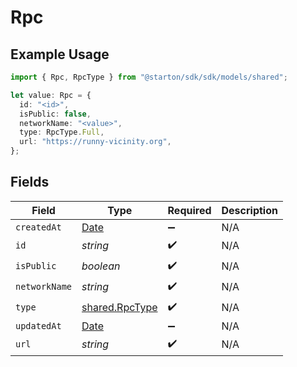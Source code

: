 # Rpc

## Example Usage

```typescript
import { Rpc, RpcType } from "@starton/sdk/sdk/models/shared";

let value: Rpc = {
  id: "<id>",
  isPublic: false,
  networkName: "<value>",
  type: RpcType.Full,
  url: "https://runny-vicinity.org",
};
```

## Fields

| Field                                                                                         | Type                                                                                          | Required                                                                                      | Description                                                                                   |
| --------------------------------------------------------------------------------------------- | --------------------------------------------------------------------------------------------- | --------------------------------------------------------------------------------------------- | --------------------------------------------------------------------------------------------- |
| `createdAt`                                                                                   | [Date](https://developer.mozilla.org/en-US/docs/Web/JavaScript/Reference/Global_Objects/Date) | :heavy_minus_sign:                                                                            | N/A                                                                                           |
| `id`                                                                                          | *string*                                                                                      | :heavy_check_mark:                                                                            | N/A                                                                                           |
| `isPublic`                                                                                    | *boolean*                                                                                     | :heavy_check_mark:                                                                            | N/A                                                                                           |
| `networkName`                                                                                 | *string*                                                                                      | :heavy_check_mark:                                                                            | N/A                                                                                           |
| `type`                                                                                        | [shared.RpcType](../../../sdk/models/shared/rpctype.md)                                       | :heavy_check_mark:                                                                            | N/A                                                                                           |
| `updatedAt`                                                                                   | [Date](https://developer.mozilla.org/en-US/docs/Web/JavaScript/Reference/Global_Objects/Date) | :heavy_minus_sign:                                                                            | N/A                                                                                           |
| `url`                                                                                         | *string*                                                                                      | :heavy_check_mark:                                                                            | N/A                                                                                           |